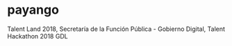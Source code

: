 # payango
Talent Land 2018,  Secretaría de la Función Pública - Gobierno Digital, Talent Hackathon 2018 GDL
